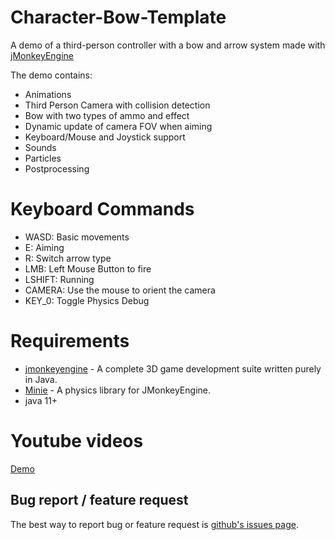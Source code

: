 # Character-Bow-Template

A demo of a third-person controller with a bow and arrow system made with [jMonkeyEngine](https://jmonkeyengine.org/)

The demo contains:

* Animations
* Third Person Camera with collision detection
* Bow with two types of ammo and effect
* Dynamic update of camera FOV when aiming
* Keyboard/Mouse and Joystick support
* Sounds
* Particles
* Postprocessing

# Keyboard Commands
- WASD: Basic movements
- E: Aiming
- R: Switch arrow type
- LMB: Left Mouse Button to fire
- LSHIFT: Running
- CAMERA: Use the mouse to orient the camera
- KEY_0: Toggle Physics Debug

# Requirements
- [jmonkeyengine](https://github.com/jMonkeyEngine/jmonkeyengine) - A complete 3D game development suite written purely in Java.
- [Minie](https://stephengold.github.io/Minie/minie/overview.html) - A physics library for JMonkeyEngine.
- java 11+
 
# Youtube videos
[Demo](https://www.youtube.com/watch?v=US9KNTqL2js)

## Bug report / feature request
The best way to report bug or feature request is [github's issues page](https://github.com/capdevon/Character-Bow-Template2/issues).
